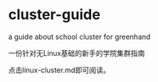 # cluster-guide
a guide about school cluster for greenhand

一份针对无Linux基础的新手的学院集群指南

点击linux-cluster.md即可阅读。
